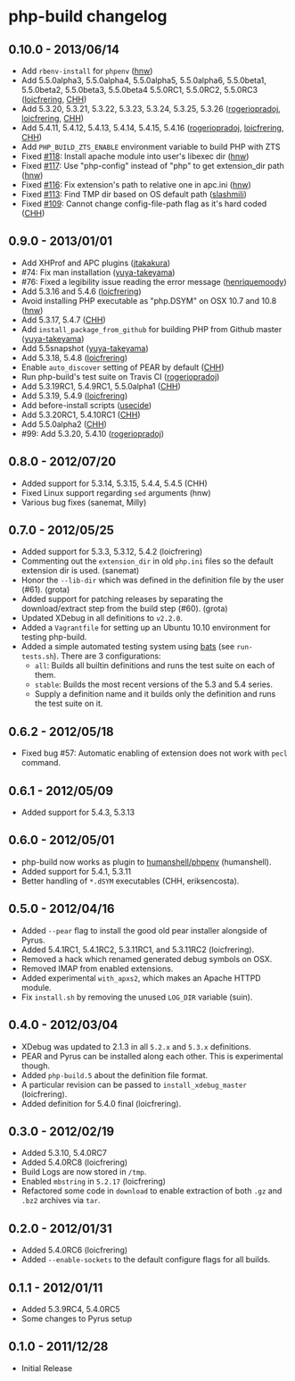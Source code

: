 # php-build changelog

## 0.10.0 - 2013/06/14

* Add `rbenv-install` for `phpenv` ([hnw])
* Add 5.5.0alpha3, 5.5.0alpha4, 5.5.0alpha5, 5.5.0alpha6, 5.5.0beta1, 5.5.0beta2, 5.5.0beta3, 5.5.0beta4
  5.5.0RC1, 5.5.0RC2, 5.5.0RC3 ([loicfrering], [CHH])
* Add 5.3.20, 5.3.21, 5.3.22, 5.3.23, 5.3.24, 5.3.25, 5.3.26 ([rogeriopradoj], [loicfrering], [CHH])
* Add 5.4.11, 5.4.12, 5.4.13, 5.4.14, 5.4.15, 5.4.16 ([rogeriopradoj], [loicfrering], [CHH])
* Add `PHP_BUILD_ZTS_ENABLE` environment variable to build PHP with ZTS
* Fixed [#118](https://github.com/CHH/php-build/pull/118): Install apache module into user's libexec dir ([hnw])
* Fixed [#117](https://github.com/CHH/php-build/pull/117): Use "php-config" instead of "php" to get extension_dir path ([hnw])
* Fixed [#116](https://github.com/CHH/php-build/pull/116): Fix extension's path to relative one in apc.ini ([hnw])
* Fixed [#113](https://github.com/CHH/php-build/pull/113): Find TMP dir based on OS default path ([slashmili])
* Fixed [#109](https://github.com/CHH/php-build/pull/109): Cannot change config-file-path flag as it's hard coded ([CHH])

## 0.9.0 - 2013/01/01

* Add XHProf and APC plugins ([jtakakura])
* #74: Fix man installation ([yuya-takeyama])
* #76: Fixed a legibility issue reading the error message
  ([henriquemoody])
* Add 5.3.16 and 5.4.6 ([loicfrering])
* Avoid installing PHP executable as "php.DSYM" on OSX 10.7 and 10.8
  ([hnw])
* Add 5.3.17, 5.4.7 ([CHH])
* Add `install_package_from_github` for building PHP from Github master
  ([yuya-takeyama])
* Add 5.5snapshot ([yuya-takeyama])
* Add 5.3.18, 5.4.8 ([loicfrering])
* Enable `auto_discover` setting of PEAR by default ([CHH])
* Run php-build's test suite on Travis CI ([rogeriopradoj])
* Add 5.3.19RC1, 5.4.9RC1, 5.5.0alpha1 ([CHH])
* Add 5.3.19, 5.4.9 ([loicfrering])
* Add before-install scripts ([usecide])
* Add 5.3.20RC1, 5.4.10RC1 ([CHH])
* Add 5.5.0alpha2 ([CHH])
* #99: Add 5.3.20, 5.4.10 ([rogeriopradoj])

## 0.8.0 - 2012/07/20

 * Added support for 5.3.14, 5.3.15, 5.4.4, 5.4.5 (CHH)
 * Fixed Linux support regarding `sed` arguments (hnw)
 * Various bug fixes (sanemat, Milly)

## 0.7.0 - 2012/05/25

 * Added support for 5.3.3, 5.3.12, 5.4.2 (loicfrering)
 * Commenting out the `extension_dir` in old `php.ini` files so the
   default extension dir is used. (sanemat)
 * Honor the `--lib-dir` which was defined in the definition file by the
   user (#61). (grota)
 * Added support for patching releases by separating the
   download/extract step from the build step (#60). (grota)
 * Updated XDebug in all definitions to `v2.2.0`.
 * Added a `Vagrantfile` for setting up an Ubuntu 10.10 environment for
   testing php-build.
 * Added a simple automated testing system using [bats] (see
   `run-tests.sh`). There are 3 configurations:
   * `all`: Builds all builtin definitions and runs the test suite on
     each of them.
   * `stable`: Builds the most recent versions of the 5.3 and 5.4
     series.
   * Supply a definition name and it builds only the definition and runs
     the test suite on it.

[bats]: https://github.com/sstephenson/bats

## 0.6.2 - 2012/05/18

 * Fixed bug #57: Automatic enabling of extension does not work with
   `pecl` command.

## 0.6.1 - 2012/05/09

 * Added support for 5.4.3, 5.3.13

## 0.6.0 - 2012/05/01

 * php-build now works as plugin to
   [humanshell/phpenv](http://github.com/humanshell/phpenv)
(humanshell).
 * Added support for 5.4.1, 5.3.11
 * Better handling of `*.dSYM` executables (CHH, eriksencosta).

## 0.5.0 - 2012/04/16

 * Added `--pear` flag to install the good old pear installer alongside
   of Pyrus.
 * Added 5.4.1RC1, 5.4.1RC2, 5.3.11RC1, and 5.3.11RC2 (loicfrering).
 * Removed a hack which renamed generated debug symbols on OSX.
 * Removed IMAP from enabled extensions.
 * Added experimental `with_apxs2`, which makes an Apache HTTPD module.
 * Fix `install.sh` by removing the unused `LOG_DIR` variable (suin).

## 0.4.0 - 2012/03/04

 * XDebug was updated to 2.1.3 in all `5.2.x` and `5.3.x` definitions.
 * PEAR and Pyrus can be installed along each other. This is
   experimental though.
 * Added `php-build.5` about the definition file format.
 * A particular revision can be passed to `install_xdebug_master`
   (loicfrering).
 * Added definition for 5.4.0 final (loicfrering).

## 0.3.0 - 2012/02/19

 * Added 5.3.10, 5.4.0RC7
 * Added 5.4.0RC8 (loicfrering)
 * Build Logs are now stored in `/tmp`.
 * Enabled `mbstring` in `5.2.17` (loicfrering)
 * Refactored some code in `download` to enable extraction of both
   `.gz` and `.bz2` archives via `tar`.

## 0.2.0 - 2012/01/31

 * Added 5.4.0RC6 (loicfrering)
 * Added `--enable-sockets` to the default configure flags for all
   builds.

## 0.1.1 - 2012/01/11

 * Added 5.3.9RC4, 5.4.0RC5
 * Some changes to Pyrus setup

## 0.1.0 - 2011/12/28

 * Initial Release

[jtakakura]: http://github.com/jtakakura
[CHH]: http://github.com/CHH
[yuya-takeyama]: http://github.com/yuya-takeyama
[henriquemoody]: http://github.com/henriquemoody
[rogeriopradoj]: http://github.com/rogeriopradoj
[loicfrering]: http://github.com/loicfrering
[usecide]: http://github.com/usecide
[hnw]: http://github.com/hnw
[slashmili]: https://github.com/slashmili
